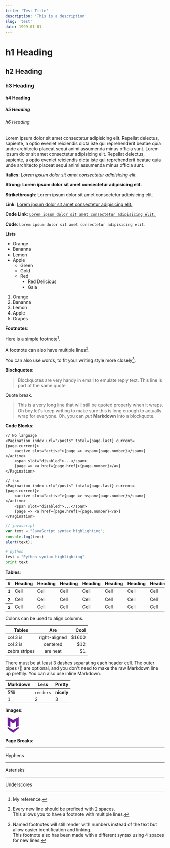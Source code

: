 ```yaml
---
title: 'Test Title'
description: 'This is a description'
slug: 'test'
date: 1999-01-01
---
```


# h1 Heading
## h2 Heading
### h3 Heading
#### h4 Heading
##### h5 Heading
###### h6 Heading

Lorem ipsum dolor sit amet consectetur adipisicing elit. Repellat delectus, sapiente, a optio eveniet reiciendis dicta iste qui reprehenderit beatae quia unde architecto placeat sequi animi assumenda minus officia sunt. Lorem ipsum dolor sit amet consectetur adipisicing elit. Repellat delectus, sapiente, a optio eveniet reiciendis dicta iste qui reprehenderit beatae quia unde architecto placeat sequi animi assumenda minus officia sunt.

**Italics**: *Lorem ipsum dolor sit amet consectetur adipisicing elit.*

**Strong**: **Lorem ipsum dolor sit amet consectetur adipisicing elit.**

**Strikethrough**: ~~Lorem ipsum dolor sit amet consectetur adipisicing elit.~~

**Link**: [Lorem ipsum dolor sit amet consectetur adipisicing elit.](#)

**Code Link**: [`Lorem ipsum dolor sit amet consectetur adipisicing elit.`](#)

**Code**: `Lorem ipsum dolor sit amet consectetur adipisicing elit.`

**Lists**

- Orange
- Bananna
- Lemon
- Apple
  - Green
  - Gold
  - Red
    - Red Delicious
    - Gala

1. Orange
1. Bananna
1. Lemon
1. Apple
1. Grapes

**Footnotes**:

Here is a simple footnote[^1].

A footnote can also have multiple lines[^2].  

You can also use words, to fit your writing style more closely[^note].

[^1]: My reference.
[^2]: Every new line should be prefixed with 2 spaces.  
  This allows you to have a footnote with multiple lines.
[^note]:
    Named footnotes will still render with numbers instead of the text but allow easier identification and linking.  
    This footnote also has been made with a different syntax using 4 spaces for new lines.

**Blockquotes**:

> Blockquotes are very handy in email to emulate reply text.
> This line is part of the same quote.

Quote break.

> This is a very long line that will still be quoted properly when it wraps. Oh boy let's keep writing to make sure this is long enough to actually wrap for everyone. Oh, you can *put* **Markdown** into a blockquote. 

**Code Blocks**:

```
// No language
<Pagination index url="/posts" total={page.last} current={page.current}>
    <active slot="active">{page => <span>{page.number}</span>}</active>
    <span slot="disabled">...</span>
    {page => <a href={page.href}>{page.number}</a>}
</Pagination>
```

```tsx
// tsx
<Pagination index url="/posts" total={page.last} current={page.current}>
    <active slot="active">{page => <span>{page.number}</span>}</active>
    <span slot="disabled">...</span>
    {page => <a href={page.href}>{page.number}</a>}
</Pagination>
```

```javascript
// javascript
var text = "JavaScript syntax highlighting";
console.log(text)
alert(text);
```
 
```python
# python
test = "Python syntax highlighting"
print text
```

**Tables**:

<table role="grid">
<thead>
   <tr>
      <th scope="col">#</th>
      <th scope="col">Heading</th>
      <th scope="col">Heading</th>
      <th scope="col">Heading</th>
      <th scope="col">Heading</th>
      <th scope="col">Heading</th>
      <th scope="col">Heading</th>
      <th scope="col">Heading</th>
   </tr>
</thead>
<tbody>
   <tr>
      <th scope="row">1</th>
      <td>Cell</td>
      <td>Cell</td>
      <td>Cell</td>
      <td>Cell</td>
      <td>Cell</td>
      <td>Cell</td>
      <td>Cell</td>
   </tr>
   <tr>
      <th scope="row">2</th>
      <td>Cell</td>
      <td>Cell</td>
      <td>Cell</td>
      <td>Cell</td>
      <td>Cell</td>
      <td>Cell</td>
      <td>Cell</td>
   </tr>
   <tr>
      <th scope="row">3</th>
      <td>Cell</td>
      <td>Cell</td>
      <td>Cell</td>
      <td>Cell</td>
      <td>Cell</td>
      <td>Cell</td>
      <td>Cell</td>
   </tr>
</tbody>
</table>

Colons can be used to align columns.

| Tables        | Are           | Cool  |
| ------------- |:-------------:| -----:|
| col 3 is      | right-aligned | $1600 |
| col 2 is      | centered      |   $12 |
| zebra stripes | are neat      |    $1 |

There must be at least 3 dashes separating each header cell.
The outer pipes (|) are optional, and you don't need to make the 
raw Markdown line up prettily. You can also use inline Markdown.

Markdown | Less | Pretty
--- | --- | ---
*Still* | `renders` | **nicely**
1 | 2 | 3

**Images**:

![alt text](https://github.com/adam-p/markdown-here/raw/master/src/common/images/icon48.png "Logo Title Text 1")

**Page Breaks**:

---

Hyphens

***

Asterisks

___

Underscores


